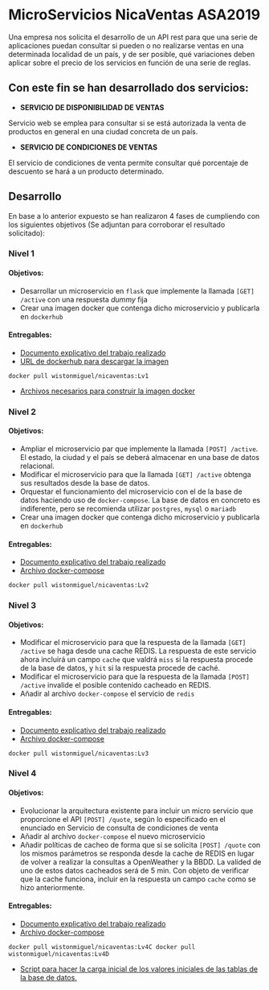 ﻿# MicroServicios NicaVentas ASA2019

Una empresa nos solicita el desarrollo de un API rest para que una serie de aplicaciones puedan consultar si pueden o no realizarse ventas en una determinada localidad de un país, y de ser posible, qué variaciones deben aplicar sobre el precio de los servicios en función de una serie de reglas. 

## Con este fin se han desarrollado dos servicios:

 - **SERVICIO DE DISPONIBILIDAD DE VENTAS**

Servicio web se emplea para consultar si se está autorizada la venta de productos en general en una ciudad concreta de un país.

 - **SERVICIO DE CONDICIONES DE VENTAS**

El servicio de condiciones de venta permite consultar qué porcentaje de descuento se hará a un producto determinado.

## Desarrollo

En base a lo anterior expuesto se han realizaron  4 fases de  cumpliendo con los siguientes objetivos (Se adjuntan para corroborar el resultado solicitado):

### Nivel 1

#### Objetivos:

-   Desarrollar un microservicio en `flask` que implemente la llamada `[GET] /active` con una respuesta _dummy_ fija
-   Crear una imagen docker que contenga dicho microservicio y publicarla en `dockerhub`

#### Entregables:
-   [Documento explicativo del trabajo realizado](https://github.com/wistonmiguel/NicaVentas/tree/master/Lv1)
-   [URL de dockerhub para descargar la imagen](https://cloud.docker.com/u/wistonmiguel/repository/docker/wistonmiguel/nicaventas) 

`docker pull wistonmiguel/nicaventas:Lv1`
-   [Archivos necesarios para construir la imagen docker](https://drive.google.com/open?id=1babgBre5eauKAowPFIol4YZXVjcw2NYz)

### Nivel 2

#### Objetivos:

-   Ampliar el microservicio par que implemente la llamada `[POST] /active`. El estado, la ciudad y el país se deberá almacenar en una base de datos relacional.
-   Modificar el microservicio para que la llamada `[GET] /active` obtenga sus resultados desde la base de datos.
-   Orquestar el funcionamiento del microservicio con el de la base de datos haciendo uso de `docker-compose`. La base de datos en concreto es indiferente, pero se recomienda utilizar `postgres`, `mysql` o `mariadb`
-   Crear una imagen docker que contenga dicho microservicio y publicarla en `dockerhub`

#### Entregables:

-   [Documento explicativo del trabajo realizado](https://github.com/wistonmiguel/NicaVentas/tree/master/Lv2)
-  [Archivo docker-compose](https://drive.google.com/open?id=1oxbVAi7y7DjVIR57-H8Khj1pKjqQ4hUq)


`docker pull wistonmiguel/nicaventas:Lv2`

### Nivel 3

#### Objetivos:

-   Modificar el microservicio para que la respuesta de la llamada `[GET] /active` se haga desde una cache REDIS. La respuesta de este servicio ahora incluirá un campo `cache` que valdrá `miss` si la respuesta procede de la base de datos, y `hit` si la respuesta procede de caché.
-   Modificar el microservicio para que la respuesta de la llamada `[POST] /active` invalide el posible contenido cacheado en REDIS.
-   Añadir al archivo `docker-compose` el servicio de `redis`

#### Entregables:

-   [Documento explicativo del trabajo realizado](https://github.com/wistonmiguel/NicaVentas/tree/master/Lv3)
-   [Archivo docker-compose](https://drive.google.com/open?id=1evYfKTRUAD-pVPDIS91CMYC00WkGZ6G2)


`docker pull wistonmiguel/nicaventas:Lv3`

### Nivel 4

#### Objetivos:

-   Evolucionar la arquitectura existente para incluir un micro servicio que proporcione el API `[POST] /quote`, según lo especificado en el enunciado en Servicio de consulta de condiciones de venta
-   Añadir al archivo `docker-compose` el nuevo microservicio
-   Añadir políticas de cacheo de forma que si se solicita `[POST] /quote` con los mismos parámetros se responda desde la cache de REDIS en lugar de volver a realizar la consultas a OpenWeather y la BBDD. La valided de uno de estos datos cacheados será de 5 min. Con objeto de verificar que la cache funciona, incluir en la respuesta un campo `cache` como se hizo anteriormente.

#### Entregables:

-   [Documento explicativo del trabajo realizado](https://github.com/wistonmiguel/NicaVentas/tree/master/Lv4)
-   [Archivo docker-compose](https://drive.google.com/open?id=1ZNKx8mjF_2Q-sFQcvrBr3nFinEFE54B8)


`docker pull wistonmiguel/nicaventas:Lv4C
docker pull wistonmiguel/nicaventas:Lv4D`


-   [Script para hacer la carga inicial de los valores iniciales de las tablas de la base de datos.](https://drive.google.com/open?id=1ZNKx8mjF_2Q-sFQcvrBr3nFinEFE54B8)
